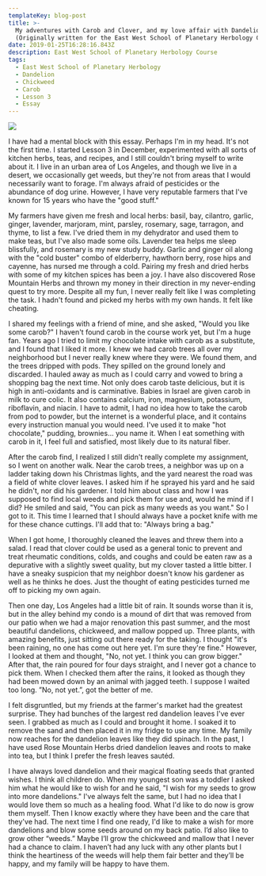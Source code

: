 ```yaml
---
templateKey: blog-post
title: >-
  My adventures with Carob and Clover, and my love affair with Dandelion
  (Originally written for the East West School of Planetary Herbology Course)
date: 2019-01-25T16:28:16.843Z
description: East West School of Planetary Herbology Course
tags:
  - East West School of Planetary Herbology
  - Dandelion
  - Chickweed
  - Carob
  - Lesson 3
  - Essay
---
```





![](/img/2kt02swvrie-hpxapi8zpg.jpg)

I have had a mental block with this essay. Perhaps I'm in my head. It's not the first time. I started Lesson 3 in December, experimented with all sorts of kitchen herbs, teas, and recipes, and I still couldn't bring myself to write about it. I live in an urban area of Los Angeles, and though we live in a desert, we occasionally get weeds, but they're not from areas that I would necessarily want to forage. I'm always afraid of pesticides or the abundance of dog urine.  However, I have very reputable farmers that I've known for 15 years who have the "good stuff."

My farmers have given me fresh and local herbs: basil, bay, cilantro, garlic, ginger, lavender, marjoram, mint, parsley, rosemary, sage, tarragon, and thyme, to list a few.  I've dried them in my dehydrator and used them to make teas, but I've also made some oils. Lavender tea helps me sleep blissfully, and rosemary is my new study buddy. Garlic and ginger oil along with the "cold buster" combo of elderberry, hawthorn berry, rose hips and cayenne, has nursed me through a cold. Pairing my fresh and dried herbs with some of my kitchen spices has been a joy. I have also discovered Rose Mountain Herbs and thrown my money in their direction in my never-ending quest to try more. Despite all my fun, I never really felt like I was completing the task. I hadn't found and picked my herbs with my own hands. It felt like cheating.  

I shared my feelings with a friend of mine, and she asked, "Would you like some carob?" I haven't found carob in the course work yet, but I'm a huge fan. Years ago I tried to limit my chocolate intake with carob as a substitute, and I found that I liked it more. I knew we had carob trees all over my neighborhood but I never really knew where they were. We found them, and the trees dripped with pods. They spilled on the ground lonely and discarded. I hauled away as much as I could carry and vowed to bring a shopping bag the next time. Not only does carob taste delicious, but it is high in anti-oxidants and is carminative. Babies in Israel are given carob in milk to cure colic. It also contains calcium, iron, magnesium, potassium, riboflavin, and niacin. I have to admit, I had no idea how to take the carob from pod to powder, but the internet is a wonderful place, and it contains every instruction manual you would need. I've used it to make "hot chocolate," pudding, brownies... you name it. When I eat something with carob in it, I feel full and satisfied, most likely due to its natural fiber. 

After the carob find, I realized I still didn't really complete my assignment, so I went on another walk. Near the carob trees, a neighbor was up on a ladder taking down his Christmas lights, and the yard nearest the road was a field of white clover leaves. I asked him if he sprayed his yard and he said he didn't, nor did his gardener. I told him about class and how I was supposed to find local weeds and pick them for use and, would he mind if I did? He smiled and said, "You can pick as many weeds as you want." So I got to it. This time I learned that I should always have a pocket knife with me for these chance cuttings. I'll add that to: "Always bring a bag." 

When I got home, I thoroughly cleaned the leaves and threw them into a salad. I read that clover could be used as a general tonic to prevent and treat rheumatic conditions, colds, and coughs and could be eaten raw as a depurative with a slightly sweet quality, but my clover tasted a little bitter. I have a sneaky suspicion that my neighbor doesn't know his gardener as well as he thinks he does.  Just the thought of eating pesticides turned me off to picking my own again.

Then one day, Los Angeles had a little bit of rain. It sounds worse than it is, but in the alley behind my condo is a mound of dirt that was removed from our patio when we had a major renovation this past summer, and the most beautiful dandelions, chickweed, and mallow popped up. Three plants, with amazing benefits, just sitting out there ready for the taking. I thought "it's been raining, no one has come out here yet. I'm sure they're fine." However, I looked at them and thought, "No, not yet. I think you can grow bigger." After that, the rain poured for four days straight, and I never got a chance to pick them. When I checked them after the rains,  it looked as though they had been mowed down by an animal with jagged teeth. I suppose I waited too long. ”No, not yet.”, got the better of me.

I felt disgruntled, but my friends at the farmer's market had the greatest surprise. They had bunches of the largest red dandelion leaves I've ever seen.  I grabbed as much as I could and brought it home. I soaked it to remove the sand and then placed it in my fridge to use any time. My family now reaches for the dandelion leaves like they did spinach. In the past, I have used Rose Mountain Herbs dried dandelion leaves and roots to make into tea, but I think I prefer the fresh leaves sautéd. 

I have always loved dandelion and their magical floating seeds that granted wishes.  I think all children do. When my youngest son was a toddler I asked him what he would like to wish for and he said, "I wish for my seeds to grow into more dandelions." I've always felt the same, but I had no idea that I would love them so much as a healing food. What I'd like to do now is grow them myself. Then I know exactly where they have been and the care that they've had. The next time I find one ready, I'd like to make a wish for more dandelions and blow some seeds around on my back patio. I’d also like to grow other “weeds.” Maybe I’ll grow the chickweed and mallow that I never had a chance to claim. I haven’t had any luck with any other plants but I think the heartiness of the weeds will help them fair better and they’ll be happy, and my family will be happy to have them.
